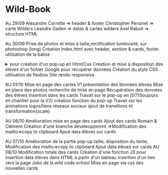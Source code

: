 # Wild-Book
Au 29/09
Alexandre Corrette => header & footer
Christopher Persinet => carte Wilders
Léandre Gaden => datas & cartes wilders
Axel Raboit => structure HTML

Au 30/09
Prise de photos et mise à taille,rectification luminosité, sur photoshop (long) 
Création Index.html avec header, section & cards, footer.
  utilisation de la balise <details> et <summary> pour création d'un pop-up en Html/Css
Création et mise à disposition des élèves d'un fichier Google pour récupérer données 
Création du style CSS
  utilisation de flexbox
Site rendu responsive

AU 01/10
Mise en page des cartes V1
  présentation des données élèves
Mise en place des photos
  recherche de mise en page
Récupération des données des élèves
  insertion dans les cards
Travail sur le pop-up en jS(?)(toujours en chantier pour la V2)
  création fonction du pop-up
Travail sur les animations logos/liens réseaux sociaux
  ajout de transitions et transformation(scale)
 
 AU 06/10
 Amélioration mise en page des cards
 Ajout des cards Romain & Clément
 Création d'une branche déveleoppemnt
  =>Modification des mailto=>copy to clipboard
 Ajout data élèves sur cards
 
 AU 07/10
 Amélioration de la partie pop-up taille, disposition du texte;
 Modification des mailto=>copy to clipboard
 Ajout data élèves sur cards
 AU 08/10 
 Modification totale des cards 
 Création d'une fonction JS pour insertion data élèves dans HTML à partir d'un tableau
 Insertion d'un lien vers la page Jobs de la wild code school
 Mise en page via css des nouvelles cards
 
 
